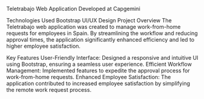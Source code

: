Teletrabajo Web Application
Developed at Capgemini

Technologies Used
Bootstrap
UI/UX Design
Project Overview
The Teletrabajo web application was created to manage work-from-home requests for employees in Spain. By streamlining the workflow and reducing approval times, the application significantly enhanced efficiency and led to higher employee satisfaction.

Key Features
User-Friendly Interface: Designed a responsive and intuitive UI using Bootstrap, ensuring a seamless user experience.
Efficient Workflow Management: Implemented features to expedite the approval process for work-from-home requests.
Enhanced Employee Satisfaction: The application contributed to increased employee satisfaction by simplifying the remote work request process.
